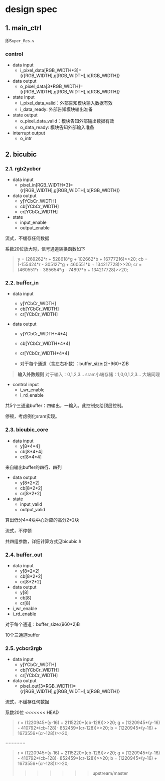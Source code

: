 # design spec

## 1. main_ctrl

即`Super_Res.v`

### control 

- data input
  - i_pixel_data[RGB_WIDTH*3]={r[RGB_WIDTH],g[RGB_WIDTH],b[RGB_WIDTH]}
- data output
  - o_pixel_data[3*RGB_WIDTH]={r[RGB_WIDTH],g[RGB_WIDTH],b[RGB_WIDTH]}
- state input 
  - i_pixel_data_valid：外部告知模块输入数据有效
  - i_data_ready: 外部告知模块输出准备
- state output
  - o_pixel_data_valid：模块告知外部输出数据有效
  - o_data_ready: 模块告知外部输入准备
- interrupt output
  - o_intr

## 2. bicubic



### 2.1. rgb2ycbcr

- data input
  - pixel_in[RGB_WIDTH*3]={r[RGB_WIDTH],g[RGB_WIDTH],b[RGB_WIDTH]}
- data output
  - y[YCbCr_WIDTH]
  - cb[YCbCr_WIDTH]
  - cr[YCbCr_WIDTH]
- state
  - input_enable
  - output_enable


流式，不缓存任何数据

系数20位放大时，信号通道转换函数如下

> y = (269262\*r + 528618\*g + 102662\*b + 16777216)>>20;
> cb = (-155424\*r - 305127\*g + 460551\*b + 134217728)>>20;
> cr = (460551\*r - 385654\*g - 74897\*b + 134217728)>>20;

### 2.2. buffer_in

- data input
  - y[YCbCr_WIDTH]
  - cb[YCbCr_WIDTH]
  - cr[YCbCr_WIDTH]

- data output

  - y[YCbCr_WIDTH\*4\*4]
  - cb[YCbCr_WIDTH\*4\*4]
  - cr[YCbCr_WIDTH\*4\*4]

  - 对于每个通道（含左右补数）：buffer_size:(2+960+2)B

> **输入补数规则**
> 对于输入：0,1,2,3...
> sram小端存储：1,0,0,1,2,3...
> 大端同理

- control input
  - i_wr_enable
  - i_rd_enable


共5个三通道buffer：四输出，一输入。此控制交给顶层控制。

停顿，考虑例化sram实现。





### 2.3. bicubic_core

- data input
  - y[8\*4\*4]
  - cb[8\*4\*4]
  - cr[8\*4\*4]

来自输出buffer的四行、四列

- data output
  - y[8\*2\*2]
  - cb[8\*2\*2]
  - cr[8\*2\*2]
- state 
  - input_valid 
  - output_valid


算出低分4\*4块中心对应的高分2\*2块

流式，不停顿

共四组参数，详细计算方式见bicubic.h

### 2.4. buffer_out

- data input
  - y[8\*2\*2]
  - cb[8\*2\*2]
  - cr[8\*2\*2]
- data output
  - y[8]
  - cb[8]
  - cr[8]
- i_wr_enable
- i_rd_enable

对于每个通道：buffer_size:(960\*2)B

10个三通道buffer

### 2.5. ycbcr2rgb

- data input
  - y[YCbCr_WIDTH]
  - cb[YCbCr_WIDTH]
  - cr[YCbCr_WIDTH]
- data output
  - pixel_out[3*RGB_WIDTH]={r[RGB_WIDTH],g[RGB_WIDTH],b[RGB_WIDTH]}

流式，不缓存任何数据

系数20位
<<<<<<< HEAD
> r = (1220945*(y-16) + 2115220*(cb-128))>>20;
> g = (1220945*(y-16) - 410792*(cb-128)- 852459*(cr-128))>>20;
> b = (1220945*(y-16) + 1673556*(cr-128))>>20;

=======
> r = (1220945\*(y-16) + 2115220\*(cb-128))>>20;
> g = (1220945\*(y-16) - 410792\*(cb-128)- 852459\*(cr-128))>>20;
> b = (1220945\*(y-16) + 1673556\*(cr-128))>>20;
>>>>>>> upstream/master
